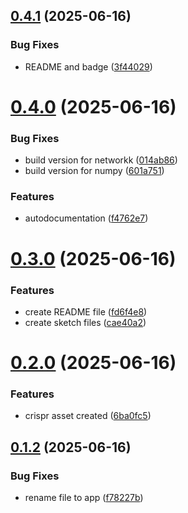 ## [0.4.1](https://github.com/erichm1/genaxis/compare/v0.4.0...v0.4.1) (2025-06-16)


### Bug Fixes

* README and badge ([3f44029](https://github.com/erichm1/genaxis/commit/3f440299f2f027883627b2998eaaaa9d474dbadb))



# [0.4.0](https://github.com/erichm1/genaxis/compare/v0.3.0...v0.4.0) (2025-06-16)


### Bug Fixes

* build version for networkk ([014ab86](https://github.com/erichm1/genaxis/commit/014ab86cb1361ce73239113babdbc802dea5bc48))
* build version for numpy ([601a751](https://github.com/erichm1/genaxis/commit/601a751a6a8d598e667b71667cad428b49807967))


### Features

* autodocumentation ([f4762e7](https://github.com/erichm1/genaxis/commit/f4762e707f04921b6a76bd69083ff120458a93e6))



# [0.3.0](https://github.com/erichm1/genaxis/compare/v0.2.0...v0.3.0) (2025-06-16)


### Features

* create README file ([fd6f4e8](https://github.com/erichm1/genaxis/commit/fd6f4e88042157eac674bf2903dcc03aab486dda))
* create sketch files ([cae40a2](https://github.com/erichm1/genaxis/commit/cae40a20959473046f43750edde3675b2bf26cfd))



# [0.2.0](https://github.com/erichm1/genaxis/compare/v0.1.2...v0.2.0) (2025-06-16)


### Features

* crispr asset created ([6ba0fc5](https://github.com/erichm1/genaxis/commit/6ba0fc560a6af936311a9994a14d73e8c5917555))



## [0.1.2](https://github.com/erichm1/genaxis/compare/v0.1.1...v0.1.2) (2025-06-16)


### Bug Fixes

* rename file to app ([f78227b](https://github.com/erichm1/genaxis/commit/f78227b5f522e24081507fa89e8180e233f1c9ef))



